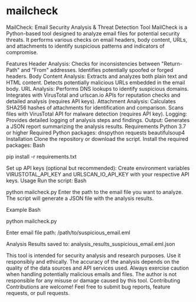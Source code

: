 # mailcheck
MailCheck: Email Security Analysis & Threat Detection Tool
MailCheck is a Python-based tool designed to analyze email files for potential security threats. It performs various checks on email headers, body content, URLs, and attachments to identify suspicious patterns and indicators of compromise.

Features
Header Analysis:
Checks for inconsistencies between "Return-Path" and "From" addresses.
Identifies potentially spoofed or forged headers.
Body Content Analysis:
Extracts and analyzes both plain text and HTML content.
Detects potentially malicious URLs embedded in the email body.
URL Analysis:
Performs DNS lookups to identify suspicious domains.
Integrates with VirusTotal and urlscan.io APIs for reputation checks and detailed analysis (requires API keys).
Attachment Analysis:
Calculates SHA256 hashes of attachments for identification and comparison.
Scans files with VirusTotal API for malware detection (requires API key).
Logging:
Provides detailed logging of analysis steps and findings.
Output:
Generates a JSON report summarizing the analysis results.
Requirements
Python 3.7 or higher
Required Python packages:
dnspython
requests
beautifulsoup4
Installation
Clone the repository or download the script.
Install the required packages:
Bash

pip install -r requirements.txt

Set up API keys (optional but recommended):
Create environment variables VIRUSTOTAL_API_KEY and URLSCAN_IO_API_KEY with your respective API keys.
Usage
Run the script:
Bash

python mailcheck.py
Enter the path to the email file you want to analyze.
The script will generate a JSON file with the analysis results.

Example
Bash

python mailcheck.py

Enter email file path: /path/to/suspicious_email.eml

Analysis Results saved to: analysis_results_suspicious_email.eml.json


This tool is intended for security analysis and research purposes.
Use it responsibly and ethically.
The accuracy of the analysis depends on the quality of the data sources and API services used.
Always exercise caution when handling potentially malicious emails and files.
The author is not responsible for any misuse or damage caused by this tool.
Contributing
Contributions are welcome! Feel free to submit bug reports, feature requests, or pull requests.
